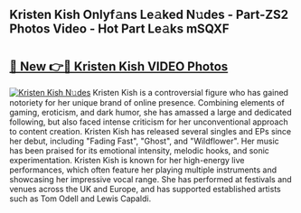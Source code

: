 ## Kristen Kish Onlyf𝚊ns Le𝚊ked N𝚞des - Part-ZS2 Photos Video - Hot Part Le𝚊ks mSQXF

# <h2><a href="http://ab3607.deff.icu/?id=Kristen+Kish">🔗 New 👉🔴 Kristen Kish VIDEO Photos</a></h2>

[![Kristen Kish N𝚞des](https://i.imgur.com/rIISA9y.gif)](http://ab3607.deff.icu/?id=Kristen+Kish)
Kristen Kish is a controversial figure who has gained notoriety for her unique brand of online presence. Combining elements of gaming, eroticism, and dark humor, she has amassed a large and dedicated following, but also faced intense criticism for her unconventional approach to content creation. Kristen Kish has released several singles and EPs since her debut, including "Fading Fast", "Ghost", and "Wildflower". Her music has been praised for its emotional intensity, melodic hooks, and sonic experimentation. Kristen Kish is known for her high-energy live performances, which often feature her playing multiple instruments and showcasing her impressive vocal range. She has performed at festivals and venues across the UK and Europe, and has supported established artists such as Tom Odell and Lewis Capaldi.
